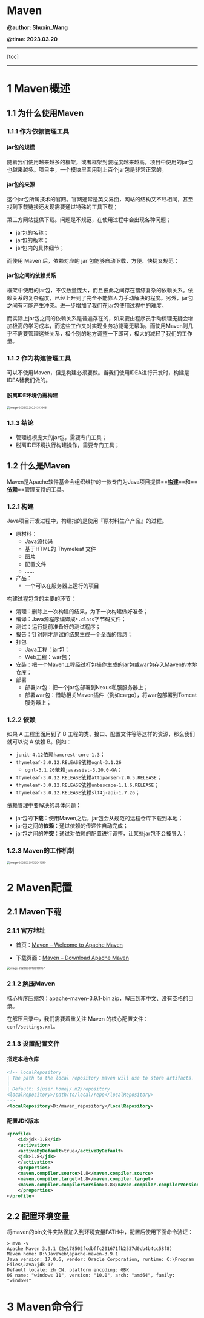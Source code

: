 # Maven

**@author: Shuxin_Wang**

**@time: 2023.03.20**

--------

[toc]

---

# 1 Maven概述

## 1.1 为什么使用Maven

### 1.1.1 作为依赖管理工具

#### jar包的规模

随着我们使用越来越多的框架，或者框架封装程度越来越高，项目中使用的jar包也越来越多。项目中，一个模块里面用到上百个jar包是非常正常的。

#### jar包的来源

这个jar包所属技术的官网。官网通常是英文界面，网站的结构又不尽相同，甚至找到下载链接还发现需要通过特殊的工具下载；

第三方网站提供下载。问题是不规范，在使用过程中会出现各种问题；
- jar包的名称；
- jar包的版本；
- jar包内的具体细节；

而使用 Maven 后，依赖对应的 jar 包能够自动下载，方便、快捷又规范；

#### jar包之间的依赖关系

框架中使用的jar包，不仅数量庞大，而且彼此之间存在错综复杂的依赖关系。依赖关系的复杂程度，已经上升到了完全不能靠人力手动解决的程度。另外，jar包之间有可能产生冲突。进一步增加了我们在jar包使用过程中的难度。

而实际上jar包之间的依赖关系是普遍存在的，如果要由程序员手动梳理无疑会增加极高的学习成本，而这些工作又对实现业务功能毫无帮助。而使用Maven则几乎不需要管理这些关系，极个别的地方调整一下即可，极大的减轻了我们的工作量。

### 1.1.2 作为构建管理工具

可以不使用Maven，但是构建必须要做。当我们使用IDEA进行开发时，构建是IDEA替我们做的。

#### 脱离IDE环境仍需构建

<img src="Maven.assets/image-20230329224353606.png" alt="image-20230329224353606" style="zoom:50%;" />

### 1.1.3 结论

- 管理规模庞大的jar包，需要专门工具；
- 脱离IDE环境执行构建操作，需要专门工具；



## 1.2 什么是Maven

Maven是Apache软件基金会组织维护的一款专门为Java项目提供==**<u>构建</u>**==和==**<u>依赖</u>**==管理支持的工具。

### 1.2.1 构建

Java项目开发过程中，构建指的是使用『原材料生产产品』的过程。

- 原材料：
    - Java源代码
    - 基于HTML的 Thymeleaf 文件
    - 图片
    - 配置文件
    - ……
- 产品：
    - 一个可以在服务器上运行的项目

构建过程包含的主要的环节：

- 清理：删除上一次构建的结果，为下一次构建做好准备；
- 编译：Java源程序编译成`*.class`字节码文件；
- 测试：运行提前准备好的测试程序；
- 报告：针对刚才测试的结果生成一个全面的信息；
- 打包
    - Java工程：jar包；
    - Web工程：war包；
- 安装：把一个Maven工程经过打包操作生成的jar包或war包存入Maven的本地仓库；
- 部署
    - 部署jar包：把一个jar包部署到Nexus私服服务器上；
    - 部署war包：借助相关Maven插件（例如cargo），将war包部署到Tomcat服务器上；

### 1.2.2 依赖

如果 A 工程里面用到了 B 工程的类、接口、配置文件等等这样的资源，那么我们就可以说 A 依赖 B。例如：

- `junit-4.12`依赖`hamcrest-core-1.3`；
- `thymeleaf-3.0.12.RELEASE`依赖`ognl-3.1.26`
    - `ognl-3.1.26`依赖`javassist-3.20.0-GA`；
- `thymeleaf-3.0.12.RELEASE`依赖`attoparser-2.0.5.RELEASE`；
- `thymeleaf-3.0.12.RELEASE`依赖`unbescape-1.1.6.RELEASE`；
- `thymeleaf-3.0.12.RELEASE`依赖`slf4j-api-1.7.26`；

依赖管理中要解决的具体问题：

- jar包的**下载**：使用Maven之后，jar包会从规范的远程仓库下载到本地；
- jar包之间的**依赖**：通过依赖的传递性自动完成；
- jar包之间的**冲突**：通过对依赖的配置进行调整，让某些jar包不会被导入；

### 1.2.3 Maven的工作机制

<img src="Maven.assets/image-20230330102041299.png" alt="image-20230330102041299" style="zoom:50%;" />

# 2 Maven配置

## 2.1 Maven下载

### 2.1.1 官方地址

- 首页：[Maven – Welcome to Apache Maven](https://maven.apache.org/)

- 下载页面：[Maven – Download Apache Maven](https://maven.apache.org/download.cgi)

<img src="Maven.assets/image-20230330103121957.png" alt="image-20230330103121957" style="zoom:50%;" />

### 2.1.2 解压Maven

核心程序压缩包：apache-maven-3.9.1-bin.zip，解压到非中文、没有空格的目录。

在解压目录中，我们需要着重关注 Maven 的核心配置文件：`conf/settings.xml`。

### 2.1.3 设置配置文件

#### 指定本地仓库

```xml
<!-- localRepository
| The path to the local repository maven will use to store artifacts.
|
| Default: ${user.home}/.m2/repository
<localRepository>/path/to/local/repo</localRepository>
-->
<localRepository>D:/maven_repository</localRepository>
```

#### 配置JDK版本

```xml
<profile>
    <id>jdk-1.8</id>
    <activation>
    <activeByDefault>true</activeByDefault>
    <jdk>1.8</jdk>
    </activation>
    <properties>
    <maven.compiler.source>1.8</maven.compiler.source>
    <maven.compiler.target>1.8</maven.compiler.target> 
    <maven.compiler.compilerVersion>1.8</maven.compiler.compilerVersion>
    </properties>
</profile>
```

## 2.2 配置环境变量

将maven的bin文件夹路径加入到环境变量PATH中，配置后使用下面命令验证：

```shell
> mvn -v
Apache Maven 3.9.1 (2e178502fcdbffc201671fb2537d0cb4b4cc58f8)
Maven home: D:\JavaWeb\apache-maven-3.9.1
Java version: 17.0.6, vendor: Oracle Corporation, runtime: C:\Program Files\Java\jdk-17
Default locale: zh_CN, platform encoding: GBK
OS name: "windows 11", version: "10.0", arch: "amd64", family: "windows"
```

# 3 Maven命令行

